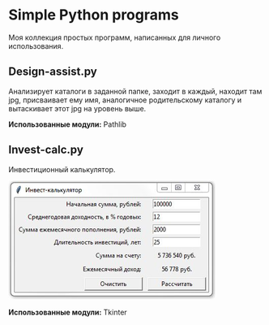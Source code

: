 # Simple Python programs
Моя коллекция простых программ, написанных для личного использования.

## Design-assist.py

Анализирует каталоги в заданной папке, заходит в каждый, находит там jpg, присваивает ему имя, аналогичное родительскому каталогу и вытаскивает этот jpg на уровень выше.

**Использованные модули:** Pathlib

## Invest-calc.py

Инвестиционный калькулятор. 

![invest-calc.JPG](https://raw.githubusercontent.com/Neprav/Simple-Python-programs/master/screens/invest-calc.JPG)

**Использованные модули:** Tkinter
